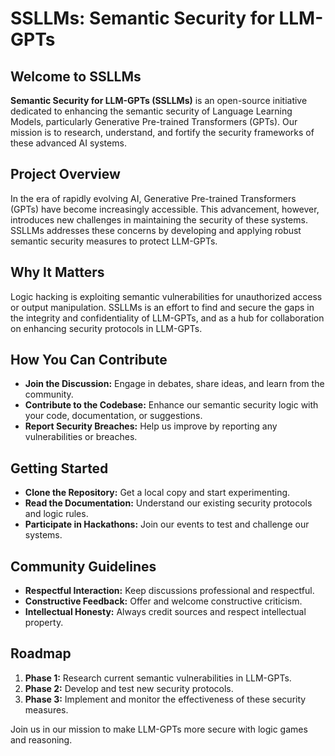 # SSLLMs: Semantic Security for LLM-GPTs

## Welcome to SSLLMs
**Semantic Security for LLM-GPTs (SSLLMs)** is an open-source initiative dedicated to enhancing the semantic security of Language Learning Models, particularly Generative Pre-trained Transformers (GPTs). Our mission is to research, understand, and fortify the security frameworks of these advanced AI systems.

## Project Overview
In the era of rapidly evolving AI, Generative Pre-trained Transformers (GPTs) have become increasingly accessible. This advancement, however, introduces new challenges in maintaining the security of these systems. SSLLMs addresses these concerns by developing and applying robust semantic security measures to protect LLM-GPTs.

## Why It Matters
Logic hacking is exploiting semantic vulnerabilities for unauthorized access or output manipulation. SSLLMs is an effort to find and secure the gaps in the integrity and confidentiality of LLM-GPTs, and as a hub for collaboration on enhancing security protocols in LLM-GPTs.

## How You Can Contribute
- **Join the Discussion:** Engage in debates, share ideas, and learn from the community.
- **Contribute to the Codebase:** Enhance our semantic security logic with your code, documentation, or suggestions.
- **Report Security Breaches:** Help us improve by reporting any vulnerabilities or breaches.

## Getting Started
- **Clone the Repository:** Get a local copy and start experimenting.
- **Read the Documentation:** Understand our existing security protocols and logic rules.
- **Participate in Hackathons:** Join our events to test and challenge our systems.

## Community Guidelines
- **Respectful Interaction:** Keep discussions professional and respectful.
- **Constructive Feedback:** Offer and welcome constructive criticism.
- **Intellectual Honesty:** Always credit sources and respect intellectual property.

## Roadmap
1. **Phase 1:** Research current semantic vulnerabilities in LLM-GPTs.
2. **Phase 2:** Develop and test new security protocols.
3. **Phase 3:** Implement and monitor the effectiveness of these security measures.


Join us in our mission to make LLM-GPTs more secure with logic games and reasoning.